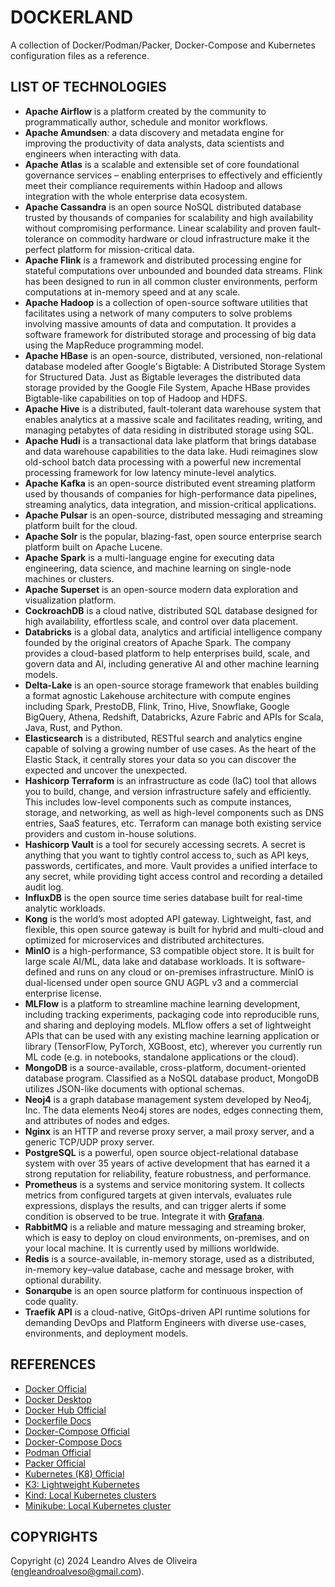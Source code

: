 # DOCKERLAND

A collection of Docker/Podman/Packer, Docker-Compose and Kubernetes configuration files as a reference.

## LIST OF TECHNOLOGIES

- **Apache Airflow** is a platform created by the community to programmatically author, schedule and monitor workflows.
- **Apache Amundsen**: a data discovery and metadata engine for improving the productivity of data analysts, data scientists and engineers when interacting with data.
- **Apache Atlas** is a scalable and extensible set of core foundational governance services – enabling enterprises to effectively and efficiently meet their compliance requirements within Hadoop and allows integration with the whole enterprise data ecosystem.
- **Apache Cassandra** is an open source NoSQL distributed database trusted by thousands of companies for scalability and high availability without compromising performance. Linear scalability and proven fault-tolerance on commodity hardware or cloud infrastructure make it the perfect platform for mission-critical data.
- **Apache Flink** is a framework and distributed processing engine for stateful computations over unbounded and bounded data streams. Flink has been designed to run in all common cluster environments, perform computations at in-memory speed and at any scale.
- **Apache Hadoop** is a collection of open-source software utilities that facilitates using a network of many computers to solve problems involving massive amounts of data and computation. It provides a software framework for distributed storage and processing of big data using the MapReduce programming model.
- **Apache HBase** is an open-source, distributed, versioned, non-relational database modeled after Google's Bigtable: A Distributed Storage System for Structured Data. Just as Bigtable leverages the distributed data storage provided by the Google File System, Apache HBase provides Bigtable-like capabilities on top of Hadoop and HDFS.
- **Apache Hive** is a distributed, fault-tolerant data warehouse system that enables analytics at a massive scale and facilitates reading, writing, and managing petabytes of data residing in distributed storage using SQL.
- **Apache Hudi** is a transactional data lake platform that brings database and data warehouse capabilities to the data lake. Hudi reimagines slow old-school batch data processing with a powerful new incremental processing framework for low latency minute-level analytics.
- **Apache Kafka** is an open-source distributed event streaming platform used by thousands of companies for high-performance data pipelines, streaming analytics, data integration, and mission-critical applications.
- **Apache Pulsar** is an open-source, distributed messaging and streaming platform built for the cloud.
- **Apache Solr** is the popular, blazing-fast, open source enterprise search platform built on Apache Lucene.
- **Apache Spark** is a multi-language engine for executing data engineering, data science, and machine learning on single-node machines or clusters.
- **Apache Superset** is an open-source modern data exploration and visualization platform.
- **CockroachDB** is a cloud native, distributed SQL database designed for high availability, effortless scale, and control over data placement.
- **Databricks** is a global data, analytics and artificial intelligence company founded by the original creators of Apache Spark. The company provides a cloud-based platform to help enterprises build, scale, and govern data and AI, including generative AI and other machine learning models.
- **Delta-Lake** is an open-source storage framework that enables building a format agnostic Lakehouse architecture with compute engines including Spark, PrestoDB, Flink, Trino, Hive, Snowflake, Google BigQuery, Athena, Redshift, Databricks, Azure Fabric and APIs for Scala, Java, Rust, and Python.
- **Elasticsearch** is a distributed, RESTful search and analytics engine capable of solving a growing number of use cases. As the heart of the Elastic Stack, it centrally stores your data so you can discover the expected and uncover the unexpected.
- **Hashicorp Terraform** is an infrastructure as code (IaC) tool that allows you to build, change, and version infrastructure safely and efficiently. This includes low-level components such as compute instances, storage, and networking, as well as high-level components such as DNS entries, SaaS features, etc. Terraform can manage both existing service providers and custom in-house solutions.
- **Hashicorp Vault** is a tool for securely accessing secrets. A secret is anything that you want to tightly control access to, such as API keys, passwords, certificates, and more. Vault provides a unified interface to any secret, while providing tight access control and recording a detailed audit log.
- **InfluxDB** is the open source time series database built for real-time analytic workloads.
- **Kong** is the world’s most adopted API gateway. Lightweight, fast, and flexible, this open source gateway is built for hybrid and multi-cloud and optimized for microservices and distributed architectures.
- **MinIO**  is a high-performance, S3 compatible object store. It is built for large scale AI/ML, data lake and database workloads. It is software-defined and runs on any cloud or on-premises infrastructure. MinIO is dual-licensed under open source GNU AGPL v3 and a commercial enterprise license.
- **MLFlow** is a platform to streamline machine learning development, including tracking experiments, packaging code into reproducible runs, and sharing and deploying models. MLflow offers a set of lightweight APIs that can be used with any existing machine learning application or library (TensorFlow, PyTorch, XGBoost, etc), wherever you currently run ML code (e.g. in notebooks, standalone applications or the cloud).
- **MongoDB** is a source-available, cross-platform, document-oriented database program. Classified as a NoSQL database product, MongoDB utilizes JSON-like documents with optional schemas.
- **Neoj4** is a graph database management system developed by Neo4j, Inc. The data elements Neo4j stores are nodes, edges connecting them, and attributes of nodes and edges.
- **Nginx** is an HTTP and reverse proxy server, a mail proxy server, and a generic TCP/UDP proxy server.
- **PostgreSQL** is a powerful, open source object-relational database system with over 35 years of active development that has earned it a strong reputation for reliability, feature robustness, and performance.
- **Prometheus** is a systems and service monitoring system. It collects metrics from configured targets at given intervals, evaluates rule expressions, displays the results, and can trigger alerts if some condition is observed to be true. Integrate it with [**Grafana**](https://grafana.com/).
- **RabbitMQ** is a reliable and mature messaging and streaming broker, which is easy to deploy on cloud environments, on-premises, and on your local machine. It is currently used by millions worldwide.
- **Redis** is a source-available, in-memory storage, used as a distributed, in-memory key–value database, cache and message broker, with optional durability.
- **Sonarqube** is an open source platform for continuous inspection of code quality.
- **Traefik API** is a cloud-native, GitOps-driven API runtime solutions for demanding DevOps and Platform Engineers with diverse use-cases, environments, and deployment models.

## REFERENCES

- [Docker Official](https://www.docker.com/)
- [Docker Desktop](https://www.docker.com/products/docker-desktop/)
- [Docker Hub Official](https://www.docker.com/products/docker-hub/)
- [Dockerfile Docs](https://docs.docker.com/reference/)
- [Docker-Compose Official](https://docs.docker.com/compose/)
- [Docker-Compose Docs](https://docs.docker.com/compose/)
- [Podman Official](https://podman.io/)
- [Packer Official](https://www.packer.io/)
- [Kubernetes (K8) Official](https://kubernetes.io/)
- [K3: Lightweight Kubernetes](https://k3s.io/)
- [Kind: Local Kubernetes clusters](https://kind.sigs.k8s.io/)
- [Minikube: Local Kubernetes cluster](https://minikube.sigs.k8s.io/)

## COPYRIGHTS

Copyright (c) 2024 Leandro Alves de Oliveira (engleandroalveso@gmail.com).